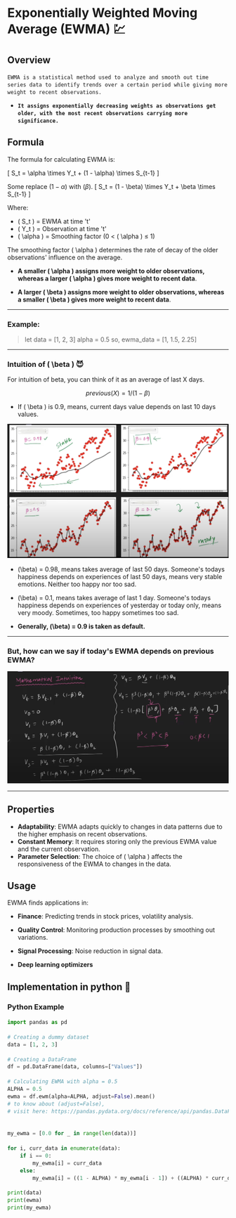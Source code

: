 # Exponentially Weighted Moving Average (EWMA) 💹

## Overview

`EWMA is a statistical method used to analyze and smooth out time series data to identify trends over a certain period while giving more weight to recent observations.`

- **`It assigns exponentially decreasing weights as observations get older, with the most recent observations carrying more significance.`**

## Formula

The formula for calculating EWMA is:

\[ S_t = \alpha \times Y_t + (1 - \alpha) \times S_{t-1} \]

Some replace $(1 - \alpha)$ with $(\beta)$.
\[ S_t = (1 - \beta) \times Y_t + \beta \times S_{t-1} \]

Where:
- \( S_t \) = EWMA at time 't'
- \( Y_t \) = Observation at time 't'
- \( \alpha \) = Smoothing factor (0 < \( \alpha \) ≤ 1)

The smoothing factor \( \alpha \) determines the rate of decay of the older observations' influence on the average.

- **A smaller \( \alpha \) assigns more weight to older observations, whereas a larger \( \alpha \) gives more weight to recent data**.

- **A larger \( \beta \) assigns more weight to older observations, whereas a smaller \( \beta \) gives more weight to recent data**.

---

### Example:

>
> let data = [1, 2, 3]
> alpha = 0.5
> so, ewma_data = [1, 1.5, 2.25] 

---

### Intuition of \( \beta \) 😈

For intuition of beta, you can think of it as an average of last X days.

$$ previous (X) = 1 / (1 - \beta) $$

- If \( \beta \) is 0.9, means, current days value depends on last 10 days values.

![beta intuition](./assets/Beta_Intuition.png)

- \(\beta\) = 0.98, means takes average of last 50 days. Someone's todays happiness depends on experiences of last 50 days, means very stable emotions. Neither too happy nor too sad.

- \(\beta\) = 0.1, means takes average of last 1 day. Someone's todays happiness depends on experiences of yesterday or today only, means very moody. Sometimes, too happy sometimes too sad.

- **Generally, \(\beta\) = 0.9 is taken as default.**

---

### But, how can we say if today's EWMA depends on previous EWMA?

![intuition](./assets/intuition_emwa.png)

---

## Properties

- **Adaptability**: EWMA adapts quickly to changes in data patterns due to the higher emphasis on recent observations.
- **Constant Memory**: It requires storing only the previous EWMA value and the current observation.
- **Parameter Selection**: The choice of \( \alpha \) affects the responsiveness of the EWMA to changes in the data.

## Usage

EWMA finds applications in:
- **Finance**: Predicting trends in stock prices, volatility analysis.
- **Quality Control**: Monitoring production processes by smoothing out variations.
- **Signal Processing**: Noise reduction in signal data.

- **Deep learning optimizers**

## Implementation in python 🐍

### Python Example

```python
import pandas as pd

# Creating a dummy dataset
data = [1, 2, 3]

# Creating a DataFrame
df = pd.DataFrame(data, columns=["Values"])

# Calculating EWMA with alpha = 0.5
ALPHA = 0.5
ewma = df.ewm(alpha=ALPHA, adjust=False).mean()
# to know about (adjust=False), 
# visit here: https://pandas.pydata.org/docs/reference/api/pandas.DataFrame.ewm.html


my_ewma = [0.0 for _ in range(len(data))]

for i, curr_data in enumerate(data):
    if i == 0:
        my_ewma[i] = curr_data
    else:
        my_ewma[i] = ((1 - ALPHA) * my_ewma[i - 1]) + ((ALPHA) * curr_data)

print(data)
print(ewma)
print(my_ewma)

```
